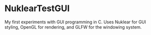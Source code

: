 # NuklearTestGUI
My first experiments with GUI programming in C. Uses Nuklear for GUI styling, OpenGL for rendering, and GLFW for the windowing system. 

